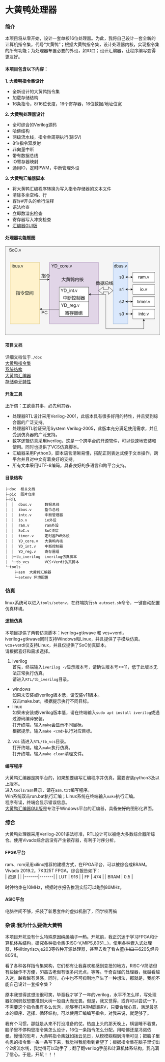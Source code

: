 # 大黄鸭处理器  

### 简介
本项目将从零开始，设计一套单核16位处理器。为此，我将自己设计一套全新的计算机指令集，代号“大黄鸭”；根据大黄鸭指令集，设计处理器内核，实现指令集的所有功能；为处理器布置必要的外设，如IO口；设计汇编器，让程序编写变得更友好。  

#### 本项目包含以下内容：  
**1. 大黄鸭指令集设计**  
- 全新设计的大黄鸭指令集
- 加载存储结构
- 16条指令，8/16位长度，16个寄存器，16位数据/地址位宽  

**2. 大黄鸭处理器设计**  
- 全可综合的Verilog源码
- 哈佛结构
- 两级流水线，指令单周期执行(除SV)
- 8位指令双发射
- 非向量中断
- 带有数据总线
- IO寄存器映射
- 通用IO，定时PWM，中断管理外设

**3. 大黄鸭汇编器脚本**  
- 将大黄鸭汇编程序转换为写入指令存储器的文本文件
- 清除多余空格、行
- 容许#开头的单行注释
- 语法检查
- 立即数溢出检查
- 寄存器写入冲突检查
- [汇编器GUI版](https://gitee.com/xiaowuzxc/Yduck-Assembler-GUI)  

#### 处理器功能框图
![大黄鸭SoC结构](/pic/png/soc.png)  

#### 项目文档
详细文档位于`./doc`  
[大黄鸭指令集](https://gitee.com/xiaowuzxc/Yduck-processor/blob/master/doc/%E5%A4%A7%E9%BB%84%E9%B8%AD%E6%8C%87%E4%BB%A4%E9%9B%86.md)  
[系统结构](https://gitee.com/xiaowuzxc/Yduck-processor/blob/master/doc/%E7%B3%BB%E7%BB%9F%E7%BB%93%E6%9E%84.md)  
[大黄鸭汇编器](https://gitee.com/xiaowuzxc/Yduck-processor/blob/master/doc/%E5%A4%A7%E9%BB%84%E9%B8%AD%E6%B1%87%E7%BC%96%E5%99%A8.md)  
[存储单元特性](https://gitee.com/xiaowuzxc/Yduck-processor/blob/master/doc/%E5%AD%98%E5%82%A8%E5%8D%95%E5%85%83%E7%89%B9%E6%80%A7.md)  


#### 开发工具
正所谓：工欲善其事，必先利其器。  
- 处理器RTL设计采用Verilog-2001，此版本具有很多好用的特性，并且受到综合器的广泛支持。  
- 处理器RTL验证采用System Verilog-2005，此版本充分满足使用需求，并且受到仿真器的广泛支持。  
- 数字逻辑仿真采用iverilog，这是一个跨平台的开源软件，可以快速地安装和使用。同时也提供了VCS仿真脚本。  
- 汇编器采用Python3，脚本语言清晰易懂，搭配正则表达式便于文本操作，跨平台并且对中文有着良好的支持。  
- 所有文本采用UTF-8编码，具备良好的多语言和跨平台支持。  

#### 目录结构
```
├─doc  相关文档   
├─pic  图片仓库    
├─RTL  
│  │  dbus.v      数据总线  
│  │  ibus.v      指令总线  
│  │  intc.v      中断管理器
│  │  io.v        io外设  
│  │  ram.v       ram外设  
│  │  SoC.v       SoC顶层  
│  │  timer.v     定时器PWM外设  
│  │  YD_core.v   大黄鸭内核  
│  │  YD_int.v    中断控制器
│  │  YD_reg.v    寄存器组  
│  ├─tb_iverilog  iverilog仿真脚本  
│  └─tb_vcs       VCS+Verdi仿真脚本   
└─tools  
    ├─asm  大黄鸭汇编器  
    └─setenv 环境配置
```
### 仿真
linux系统可以进入`tools/setenv`，在终端执行`sh autoset.sh`命令，一键自动配置仿真环境。   
#### 逻辑仿真
本项目提供了两套仿真脚本：iverilog+gtkwave 和 vcs+verdi。  
iverilog+gtkwave同时支持Windows和Linux，并且提供了子模块仿真。  
vcs+verdi仅支持Linux，并且仅提供了SoC仿真脚本。  
请根据喜好和需求选择。  
1. iverilog  
首先，终端输入`iverilog -v`显示版本号，请确认版本号>=11，低于此版本无法正常执行仿真。  
请进入`RTL/tb_iverilog`目录。  
- windows  
如果未安装或iverilog版本低，请[安装](http://bleyer.org/icarus/)v11版本。  
双击make.bat，根据提示执行不同目标。  
- linux  
如果未安装或iverilog版本低，请在终端输入`sudo apt install iverilog`或通过源码编译安装。  
打开终端，输入`make`会显示不同目标。  
根据提示，输入`make <cmd>`执行对应目标。  
2. vcs
请进入`RTL/tb_vcs`目录。  
打开终端，输入`make`执行仿真。  
打开终端，输入`make clean`清理文件。  

#### 编写程序
大黄鸭汇编器是跨平台的，如果想要编写汇编程序并仿真，需要安装python3及以上版本。  
进入`tools/asm`目录，请在`asm.txt`编写程序。  
Win系统双击run.bat执行汇编；Linux系统在终端输入`make`执行汇编。  
程序有误，终端会显示错误信息。  
[大黄鸭汇编器GUI版](https://gitee.com/xiaowuzxc/Yduck-Assembler-GUI)是专注于Windows平台的汇编器，具备~~友好的~~图形化界面。  

### 综合
大黄鸭处理器采用Verilog-2001语法标准，RTL设计可以被绝大多数综合器所综合。使用Vivado综合后没有产生锁存器，有利于时序分析。  
#### FPGA平台
ram、rom采用xilinx推荐的建模方式，在FPGA平台，可以被综合成BRAM。  
Vivado 2019.2，7K325T FPGA，综合报告如下：  
| 资源  |       |
|-------|-------|
| LUT   | 916   |
| FF    | 474   |
| BRAM  | 0.5   |
  
时钟约束在10MHz，根据时序报告推测实际可以跑到80MHz。  

#### ASIC平台
电脑空间不够，把装了新思套件的虚拟机删了，回学校再搞  

### 杂谈:我为什么要做大黄鸭
本项目开坑没有什么特殊原因~~纯属脑子一热~~。开坑前，我正沉迷于学习FPGA和计算机体系结构，研究各种指令集(RISC-V,MIPS,8051...)，使用各种嵌入式处理器，移植tinyriscv,e203等各种开源处理器，甚至去看了看古董(~~川口三~~6205,经典8051)。

看了各种各样指令集架构，它们都有让我喜欢和感到变扭的地方，RISC-V简洁但有些操作不方便，51虽古老但有很多闪光点，等等。千奇百怪的处理器，我越看越入迷，越看越有灵感，同时，心中也不可抑制地产生了一种想法，那就是，我能不能自己设计一套指令集？

原本我觉得这想法很可笑，毕竟我才学了一年的verilog，水平不怎么样，写处理器如同蚂蚁想要推到大树一般自大而无畏。但是，我又觉得，或许可以尝试一下。不需要这个指令集有多么优秀，能够拳打ARM脚踢RV，只要合我心意，满足最基本的顺序、选择、循环结构，可以使用汇编编写指令，对我来说，就足够了。

我有个习惯，那就是从来不打没准备的仗。热血上头的那天晚上，横竖睡不着觉，脑子里不停构思指令集怎么设计，16位一条指令怎么分配，用哈佛还是冯诺依曼。慢慢的思考，大黄鸭指令集就如拨云见日，从模模糊糊到清晰可见；把脑子里构思的指令集一条一条写下来，我觉得我能看到希望了；根据指令集在脑子里切出个2级流水线，我觉得可以动手了；翻了翻verilog手册和计算机体系结构，我充满了信心。于是，开坑！！！  
